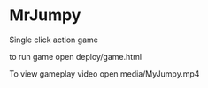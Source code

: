 MrJumpy
=======

Single click action game

to run game open deploy/game.html

To view gameplay video open media/MyJumpy.mp4
